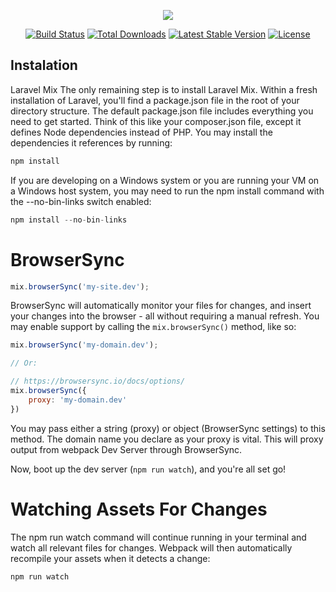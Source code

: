 <p align="center"><img src="https://laravel.com/assets/img/components/logo-laravel.svg"></p>

<p align="center">
<a href="https://travis-ci.org/laravel/framework"><img src="https://travis-ci.org/laravel/framework.svg" alt="Build Status"></a>
<a href="https://packagist.org/packages/laravel/framework"><img src="https://poser.pugx.org/laravel/framework/d/total.svg" alt="Total Downloads"></a>
<a href="https://packagist.org/packages/laravel/framework"><img src="https://poser.pugx.org/laravel/framework/v/stable.svg" alt="Latest Stable Version"></a>
<a href="https://packagist.org/packages/laravel/framework"><img src="https://poser.pugx.org/laravel/framework/license.svg" alt="License"></a>
</p>

## Instalation

Laravel Mix
The only remaining step is to install Laravel Mix. Within a fresh installation of Laravel, you'll find a  package.json file in the root of your directory structure. The default package.json file includes everything you need to get started. Think of this like your composer.json file, except it defines Node dependencies instead of PHP. You may install the dependencies it references by running:
```js
npm install
```

If you are developing on a Windows system or you are running your VM on a Windows host system, you may need to run the npm install command with the --no-bin-links switch enabled:
```js
npm install --no-bin-links
```
# BrowserSync

```js
mix.browserSync('my-site.dev');
```

BrowserSync will automatically monitor your files for changes, and insert your changes into the browser - all without requiring a manual refresh. You may enable support by calling the `mix.browserSync()` method, like so:

```js
mix.browserSync('my-domain.dev');

// Or:

// https://browsersync.io/docs/options/
mix.browserSync({
    proxy: 'my-domain.dev'
})
```

You may pass either a string (proxy) or object (BrowserSync settings) to this method. The domain name you declare as your proxy is vital. This will proxy output from webpack Dev Server through BrowserSync.

Now, boot up the dev server (`npm run watch`), and you're all set go!

# Watching Assets For Changes

The npm run watch command will continue running in your terminal and watch all relevant files for changes. Webpack will then automatically recompile your assets when it detects a change:
```js
npm run watch
```

